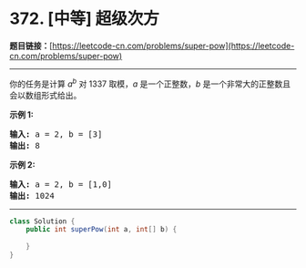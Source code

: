 # 372. [中等] 超级次方

**题目链接：**[https://leetcode-cn.com/problems/super-pow](https://leetcode-cn.com/problems/super-pow)

---

<div class="content__1Y2H">
 <div class="notranslate">
  <p>你的任务是计算&nbsp;<em>a</em><sup><em>b</em></sup>&nbsp;对&nbsp;1337 取模，<em>a</em> 是一个正整数，<em>b</em> 是一个非常大的正整数且会以数组形式给出。</p> 
  <p><strong>示例 1:</strong></p> 
  <pre class="language-text"><strong>输入: </strong>a = 2, b = [3]
<strong>输出: </strong>8
</pre> 
  <p><strong>示例&nbsp;2:</strong></p> 
  <pre class="language-text"><strong>输入: </strong>a = 2, b = [1,0]
<strong>输出: </strong>1024</pre> 
 </div>
</div>

---

```java
class Solution {
    public int superPow(int a, int[] b) {
        
    }
}
```